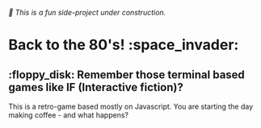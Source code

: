 <i>:wrench: This is a fun side-project under construction.</i>

<h1>Back to the 80's! :space_invader:</h1>

<h2>:floppy_disk: Remember those terminal based games like IF (Interactive fiction)?</h2>

<p>This is a retro-game based mostly on Javascript. You are starting the day making coffee - and what happens?</p>
